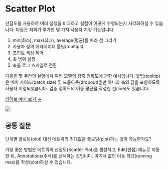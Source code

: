 # Scatter Plot

산점도를 사용하여 여러 실행을 비교하고 실험이 어떻게 수행되는지 시각화하실 수 있습니다. 다음은 저희가 추가한 몇 가지 사용자 지정 기능입니다:

1. min\(최소\), max\(최대\), average\(평균\)를 따라 선 그리기
2. 사용자 정의 메타데이터 툴팁\(tooltips\)
3. 포인트 색상 제어
4. 축 범위 설정
5. 축을 로그 스케일로 전환

 다음은 몇 주간의 실험에서 여러 모델의 검증 정확도에 관한 예시입니다. 툴팁\(tooltip\)은 배치 사이즈\(batch size\) 및 드롭아웃\(dropout\)뿐만 아니라 축의 값을 포함하도록 사용자 지정되었습니다. 검증 정확도의 이동 평균을 작성한 선\(line\)도 있습니다.  
  
 [라이브 예시 보기 →](https://app.wandb.ai/l2k2/l2k/reports?view=carey%2FScatter%20Plot)​

![](https://paper-attachments.dropbox.com/s_9D642C56E99751C2C061E55EAAB63359266180D2F6A31D97691B25896D2271FC_1579031258748_image.png)

##  **공통 질문**

단계별 플로팅\(plot\) 대신 메트릭의 최대값을 플로팅\(plot\)하는 것이 가능한가요?

가장 좋은 방법은 메트릭의 산점도\(Scatter Plot\)를 생성하고, Edit\(편집\) 메뉴로 이동한 뒤, Annotations\(주석\)를 선택하는 것입니다. 여기서 값의 이동 최대\(running max\)를 작성\(plot\)하실 수 있습니다.  


